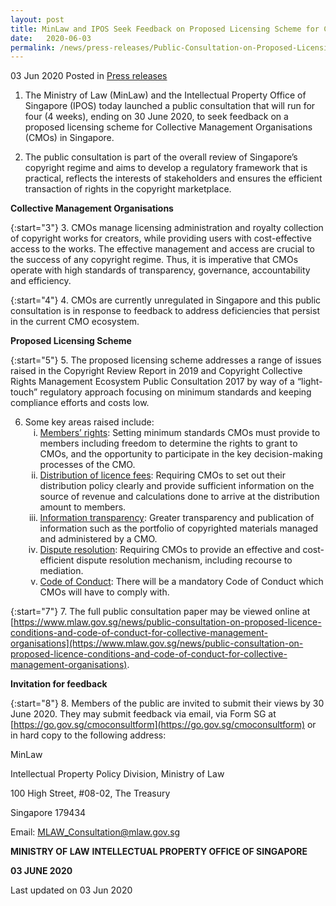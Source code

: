 ```yaml
---
layout: post
title: MinLaw and IPOS Seek Feedback on Proposed Licensing Scheme for Collective Management Organisations in Singapore
date:   2020-06-03
permalink: /news/press-releases/Public-Consultation-on-Proposed-Licensing-Scheme-for-Collective-Management-Organisations-in-Singapore
---
```


03 Jun 2020 Posted in [Press releases](/news/press-releases)


1.	The Ministry of Law (MinLaw) and the Intellectual Property Office of Singapore (IPOS) today launched a public consultation that will run for four (4 weeks), ending on 30 June 2020, to seek feedback on a proposed licensing scheme for Collective Management Organisations (CMOs) in Singapore. 

2.	The public consultation is part of the overall review of Singapore’s copyright regime and aims to develop a regulatory framework that is practical, reflects the interests of stakeholders and ensures the efficient transaction of rights in the copyright marketplace.

**Collective Management Organisations**

{:start="3"}
3.  CMOs manage licensing administration and royalty collection of copyright works for creators, while providing users with cost-effective access to the works. The effective management and access are crucial to the success of any copyright regime. Thus, it is imperative that CMOs operate with high standards of transparency, governance, accountability and efficiency.

{:start="4"}
4.	CMOs are currently unregulated in Singapore and this public consultation is in response to feedback to address deficiencies that persist in the current CMO ecosystem.

**Proposed Licensing Scheme**

{:start="5"}
5.	The proposed licensing scheme addresses a range of issues raised in the Copyright Review Report in 2019 and Copyright Collective Rights Management Ecosystem Public Consultation 2017 by way of a “light-touch” regulatory approach focusing on minimum standards and keeping compliance efforts and costs low.

<ol start="6">
<li>Some key areas raised include:

<ol style="list-style-type: lower-roman">
<li><u>Members’ rights</u>: Setting minimum standards CMOs must provide to members including freedom to determine the rights to grant to CMOs, and the opportunity to participate in the key decision-making processes of the CMO.</li>

<li><u>Distribution of licence fees</u>: Requiring CMOs to set out their distribution policy clearly and provide sufficient information on the source of revenue and calculations done to arrive at the distribution amount to members.</li>

<li><u>Information transparency</u>: Greater transparency and publication of information such as the portfolio of copyrighted materials managed and administered by a CMO.</li>

<li><u>Dispute resolution</u>: Requiring CMOs to provide an effective and cost-efficient dispute resolution mechanism, including recourse to mediation.</li>

<li><u>Code of Conduct</u>: There will be a mandatory Code of Conduct which CMOs will have to comply with.</li>
</ol>
</li>
</ol>

{:start="7"}
7.	The full public consultation paper may be viewed online at [https://www.mlaw.gov.sg/news/public-consultation-on-proposed-licence-conditions-and-code-of-conduct-for-collective-management-organisations](https://www.mlaw.gov.sg/news/public-consultation-on-proposed-licence-conditions-and-code-of-conduct-for-collective-management-organisations). 

**Invitation for feedback**

{:start="8"}
8.	Members of the public are invited to submit their views by 30 June 2020.  They may submit feedback via email, via Form SG at [https://go.gov.sg/cmoconsultform](https://go.gov.sg/cmoconsultform) or in hard copy to the following address:

<p class="address-centered">MinLaw</p>
<p class="address-centered">Intellectual Property Policy Division, Ministry of Law</p>
<p class="address-centered">100 High Street, #08-02, The Treasury</p>
<p class="address-centered">Singapore 179434</p>

<p class="address-centered">Email: <a href="MLAW_Consultation@mlaw.gov.sg">MLAW_Consultation@mlaw.gov.sg</a></p>
 

**MINISTRY OF LAW**
**INTELLECTUAL PROPERTY OFFICE OF SINGAPORE**

**03 JUNE 2020**

<p class="right-side-updated">Last updated on 03 Jun 2020</p>
